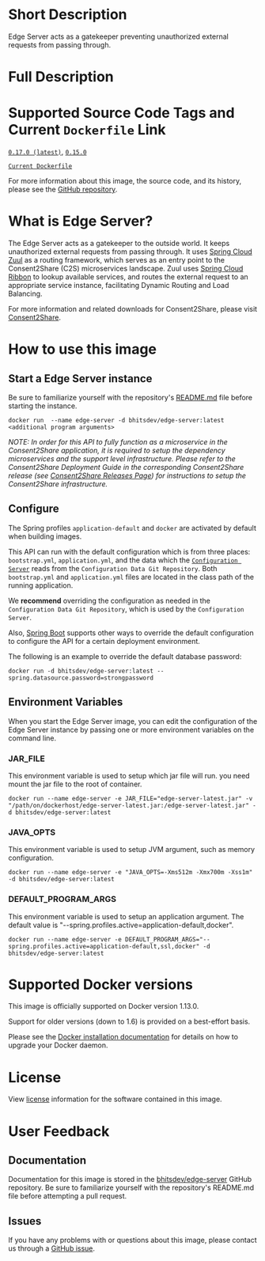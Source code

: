 # Short Description
Edge Server acts as a gatekeeper preventing unauthorized external requests from passing through.

# Full Description

# Supported Source Code Tags and Current `Dockerfile` Link

[`0.17.0 (latest)`](https://github.com/bhits-dev/edge-server/releases/tag/0.17.0), [`0.15.0`](https://github.com/bhits-dev/edge-server/releases/tag/0.15.0)

[`Current Dockerfile`](https://github.com/bhits-dev/edge-server/blob/master/edge-server/src/main/docker/Dockerfile)

For more information about this image, the source code, and its history, please see the [GitHub repository](https://github.com/bhits-dev/edge-server).

# What is Edge Server?

The Edge Server acts as a gatekeeper to the outside world. It keeps unauthorized external requests from passing through. It uses [Spring Cloud Zuul](https://spring.io/guides/gs/routing-and-filtering/) as a routing framework, which serves as an entry point to the Consent2Share (C2S) microservices landscape. Zuul uses [Spring Cloud Ribbon](https://spring.io/guides/gs/client-side-load-balancing/) to lookup available services, and routes the external request to an appropriate service instance, facilitating Dynamic Routing and Load Balancing.

For more information and related downloads for Consent2Share, please visit [Consent2Share](https://bhits.github.io/consent2share/).

# How to use this image

## Start a Edge Server instance

Be sure to familiarize yourself with the repository's [README.md](https://github.com/bhits-dev/edge-server) file before starting the instance.

`docker run  --name edge-server -d bhitsdev/edge-server:latest <additional program arguments>`

*NOTE: In order for this API to fully function as a microservice in the Consent2Share application, it is required to setup the dependency microservices and the support level infrastructure. Please refer to the Consent2Share Deployment Guide in the corresponding Consent2Share release (see [Consent2Share Releases Page](https://github.com/bhits-dev/consent2share/releases)) for instructions to setup the Consent2Share infrastructure.*


## Configure

The Spring profiles `application-default` and `docker` are activated by default when building images.

This API can run with the default configuration which is from three places: `bootstrap.yml`, `application.yml`, and the data which the [`Configuration Server`](https://github.com/bhits-dev/config-server) reads from the `Configuration Data Git Repository`. Both `bootstrap.yml` and `application.yml` files are located in the class path of the running application.

We **recommend** overriding the configuration as needed in the `Configuration Data Git Repository`, which is used by the `Configuration Server`.

Also, [Spring Boot](https://projects.spring.io/spring-boot/) supports other ways to override the default configuration to configure the API for a certain deployment environment. 

The following is an example to override the default database password:

`docker run -d bhitsdev/edge-server:latest --spring.datasource.password=strongpassword`

## Environment Variables

When you start the Edge Server image, you can edit the configuration of the Edge Server instance by passing one or more environment variables on the command line. 

### JAR_FILE

This environment variable is used to setup which jar file will run. you need mount the jar file to the root of container.

`docker run --name edge-server -e JAR_FILE="edge-server-latest.jar" -v "/path/on/dockerhost/edge-server-latest.jar:/edge-server-latest.jar" -d bhitsdev/edge-server:latest`

### JAVA_OPTS 

This environment variable is used to setup JVM argument, such as memory configuration.

`docker run --name edge-server -e "JAVA_OPTS=-Xms512m -Xmx700m -Xss1m" -d bhitsdev/edge-server:latest`

### DEFAULT_PROGRAM_ARGS 

This environment variable is used to setup an application argument. The default value is "--spring.profiles.active=application-default,docker".

`docker run --name edge-server -e DEFAULT_PROGRAM_ARGS="--spring.profiles.active=application-default,ssl,docker" -d bhitsdev/edge-server:latest`

# Supported Docker versions

This image is officially supported on Docker version 1.13.0.

Support for older versions (down to 1.6) is provided on a best-effort basis.

Please see the [Docker installation documentation](https://docs.docker.com/engine/installation/) for details on how to upgrade your Docker daemon.

# License

View [license](https://github.com/bhits-dev/edge-server/blob/master/LICENSE) information for the software contained in this image.

# User Feedback

## Documentation 

Documentation for this image is stored in the [bhitsdev/edge-server](https://github.com/bhits-dev/edge-server) GitHub repository. Be sure to familiarize yourself with the repository's README.md file before attempting a pull request.

## Issues

If you have any problems with or questions about this image, please contact us through a [GitHub issue](https://github.com/bhits-dev/edge-server/issues).